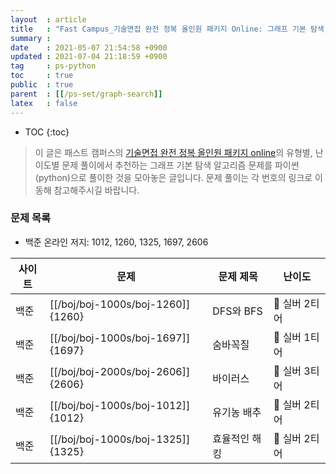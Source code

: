 ```yaml
---
layout  : article
title   : "Fast Campus_기술면접 완전 정복 올인원 패키지 Online: 그래프 기본 탐색 알고리즘"
summary : 
date    : 2021-05-07 21:54:58 +0900
updated : 2021-07-04 21:18:59 +0900
tag     : ps-python
toc     : true
public  : true
parent  : [[/ps-set/graph-search]]
latex   : false
---
```

* TOC
{:toc}

> 이 글은 패스트 캠퍼스의 [기술면접 완전 정복 올인원 패키지 online](https://fastcampus.co.kr/dev_online_algo)의 유형별, 난이도별 문제 풀이에서 추천하는 그래프 기본 탐색 알고리즘 문제를 파이썬(python)으로 풀이한 것을 모아놓은 글입니다. 문제 풀이는 각 번호의 링크로 이동해 참고해주시길 바랍니다.

### 문제 목록

* 백준 온라인 저지: 1012, 1260, 1325, 1697, 2606

| 사이트 | 문제                              | 문제 제목                  | 난이도          |
| ------ | --------------------------------- | -------------------------- | --------------- |
| 백준   | [[/boj/boj-1000s/boj-1260]]{1260} | DFS와 BFS                  | 🥈 실버 2티어   |
| 백준   | [[/boj/boj-1000s/boj-1697]]{1697} | 숨바꼭질                   | 🥈 실버 1티어   |
| 백준   | [[/boj/boj-2000s/boj-2606]]{2606} | 바이러스                   | 🥈 실버 3티어   |
| 백준   | [[/boj/boj-1000s/boj-1012]]{1012} | 유기농 배추                | 🥈 실버 2티어   |
| 백준   | [[/boj/boj-1000s/boj-1325]]{1325} | 효율적인 해킹              | 🥈 실버 2티어   |

